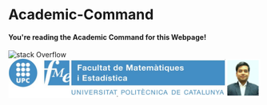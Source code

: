 # Academic-Command

#### You're reading the Academic Command for this Webpage!
![stack Overflow](http://lmsotfy.com/so.png)
![plot of chunk unnamed-chunk-5](Images/site_identity.png) 
